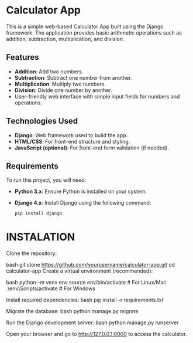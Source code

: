 # Calculator App

This is a simple web-based Calculator App built using the Django framework. The application provides basic arithmetic operations such as addition, subtraction, multiplication, and division.

## Features

- **Addition**: Add two numbers.
- **Subtraction**: Subtract one number from another.
- **Multiplication**: Multiply two numbers.
- **Division**: Divide one number by another.
- User-friendly web interface with simple input fields for numbers and operations.
  
## Technologies Used

- **Django**: Web framework used to build the app.
- **HTML/CSS**: For front-end structure and styling.
- **JavaScript (optional)**: For front-end form validation (if needed).

## Requirements

To run this project, you will need:

- **Python 3.x**: Ensure Python is installed on your system.
- **Django 4.x**: Install Django using the following command:
  
  ```bash
  pip install django


# INSTALATION
Clone the repository:

bash
git clone https://github.com/yourusername/calculator-app.git
cd calculator-app
Create a virtual environment (recommended):

bash
python -m venv env
source env/bin/activate  # For Linux/Mac
.\env\Scripts\activate  # For Windows


Install required dependencies:
bash
pip install -r requirements.txt


Migrate the database:
bash
python manage.py migrate


Run the Django development server:
bash
python manage.py runserver

Open your browser and go to http://127.0.0.1:8000 to access the calculator.

